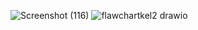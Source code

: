 ![Screenshot (116)](https://github.com/user-attachments/assets/1f5de6aa-3fcc-4d66-b412-f4a4255b4188)
![flawchartkel2 drawio](https://github.com/user-attachments/assets/85325c2a-4f97-4ec0-85ca-19aabcca1ebc)
